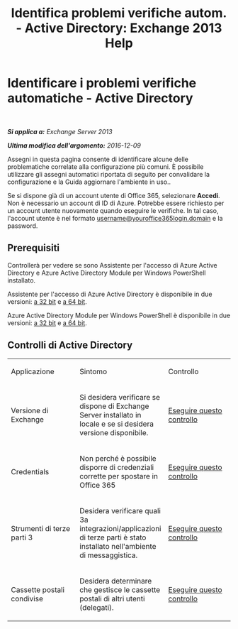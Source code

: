 ﻿---
title: 'Identifica problemi verifiche autom. - Active Directory: Exchange 2013 Help'
TOCTitle: Identificare i problemi verifiche automatiche - Active Directory
ms:assetid: af08e7a1-775a-4e56-a6fe-4ffc10460514
ms:mtpsurl: https://technet.microsoft.com/it-it/library/Dn793979(v=EXCHG.150)
ms:contentKeyID: 62632439
ms.date: 05/22/2018
mtps_version: v=EXCHG.150
ms.translationtype: MT
---

# Identificare i problemi verifiche automatiche - Active Directory

 

_**Si applica a:** Exchange Server 2013_

_**Ultima modifica dell'argomento:** 2016-12-09_

Assegni in questa pagina consente di identificare alcune delle problematiche correlate alla configurazione più comuni. È possibile utilizzare gli assegni automatici riportata di seguito per convalidare la configurazione e la Guida aggiornare l'ambiente in uso..

Se si dispone già di un account utente di Office 365, selezionare **Accedi**. Non è necessario un account di ID di Azure. Potrebbe essere richiesto per un account utente nuovamente quando eseguire le verifiche. In tal caso, l'account utente è nel formato username@youroffice365login.domain e la password.

## Prerequisiti

Controllerà per vedere se sono Assistente per l'accesso di Azure Active Directory e Azure Active Directory Module per Windows PowerShell installato.

Assistente per l'accesso di Azure Active Directory è disponibile in due versioni: [a 32 bit](https://go.microsoft.com/fwlink/?linkid=286261) e [a 64 bit](https://go.microsoft.com/fwlink/?linkid=286262).

Azure Active Directory Module per Windows PowerShell è disponibile in due versioni: [a 32 bit](https://go.microsoft.com/fwlink/?linkid=286258) e [a 64 bit](https://go.microsoft.com/fwlink/?linkid=286259).

## Controlli di Active Directory


<table>
<colgroup>
<col style="width: 33%" />
<col style="width: 33%" />
<col style="width: 33%" />
</colgroup>
<tbody>
<tr class="odd">
<td><p>Applicazione</p></td>
<td><p>Sintomo</p></td>
<td><p>Controllo</p></td>
</tr>
<tr class="even">
<td><p>Versione di Exchange</p></td>
<td><p>Si desidera verificare se dispone di Exchange Server installato in locale e se si desidera versione disponibile.</p></td>
<td><p><a href="https://go.microsoft.com/?linkid=9834879">Eseguire questo controllo</a></p></td>
</tr>
<tr class="odd">
<td><p>Credentials</p></td>
<td><p>Non perché è possibile disporre di credenziali corrette per spostare in Office 365</p></td>
<td><p><a href="https://go.microsoft.com/?linkid=9834880">Eseguire questo controllo</a></p></td>
</tr>
<tr class="even">
<td><p>Strumenti di terze parti 3</p></td>
<td><p>Desidera verificare quali 3a integrazioni/applicazioni di terze parti è stato installato nell'ambiente di messaggistica.</p></td>
<td><p><a href="https://go.microsoft.com/?linkid=9834907">Eseguire questo controllo</a></p></td>
</tr>
<tr class="odd">
<td><p>Cassette postali condivise</p></td>
<td><p>Desidera determinare che gestisce le cassette postali di altri utenti (delegati).</p></td>
<td><p><a href="https://go.microsoft.com/?linkid=9834917">Eseguire questo controllo</a></p></td>
</tr>
</tbody>
</table>

